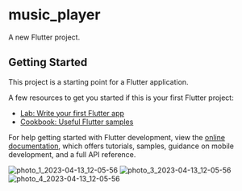 # music_player

A new Flutter project.

## Getting Started

This project is a starting point for a Flutter application.

A few resources to get you started if this is your first Flutter project:

- [Lab: Write your first Flutter app](https://docs.flutter.dev/get-started/codelab)
- [Cookbook: Useful Flutter samples](https://docs.flutter.dev/cookbook)

For help getting started with Flutter development, view the
[online documentation](https://docs.flutter.dev/), which offers tutorials,
samples, guidance on mobile development, and a full API reference.

![photo_1_2023-04-13_12-05-56](https://user-images.githubusercontent.com/97529912/232256683-ae3ca1e7-2f72-49c3-aa2d-426efbfbc67f.jpg)
![photo_3_2023-04-13_12-05-56](https://user-images.githubusercontent.com/97529912/232256689-21b16867-9370-4ae7-95c5-36733947a3f3.jpg)
![photo_4_2023-04-13_12-05-56](https://user-images.githubusercontent.com/97529912/232256691-b6989641-3115-48bf-88d5-a92d85fbcd65.jpg)
